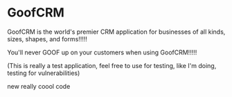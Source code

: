 # GoofCRM

GoofCRM is the world's premier CRM application for businesses of all kinds, sizes, shapes, and forms!!!!!

You'll never GOOF up on your customers when using GoofCRM!!!!!

(This is really a test application, feel free to use for testing, like I'm doing, testing for vulnerabilities)



new really coool code
